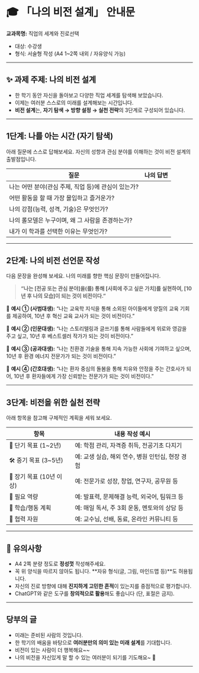 # 🎓 「나의 비전 설계」 안내문


**교과목명:** 직업의 세계와 진로선택
- 대상: 수강생
- 형식: 서술형 작성 (A4 1~2쪽 내외 / 자유양식 가능)

---

## ✨ 과제 주제: 나의 비전 설계

- 한 학기 동안 자신을 돌아보고 다양한 직업 세계를 탐색해 보았습니다.
- 이제는 여러분 스스로의 미래를 설계해보는 시간입니다.
- **비전 설계**는, **자기 탐색 → 방향 설정 → 실천 전략**의 3단계로 구성되어 있습니다.

---

## 1단계: 나를 아는 시간 (자기 탐색)

아래 질문에 스스로 답해보세요. 자신의 성향과 관심 분야를 이해하는 것이 비전 설계의 출발점입니다.

| 질문                              | 나의 답변 |
| ------------------------------- | ----- |
| 나는 어떤 분야(관심 주제, 직업 등)에 관심이 있는가? |       |
| 어떤 활동을 할 때 가장 몰입하고 즐거운가?        |       |
| 나의 강점(능력, 성격, 기술)은 무엇인가?        |       |
| 나의 롤모델은 누구이며, 왜 그 사람을 존경하는가?    |       |
| 내가 이 학과를 선택한 이유는 무엇인가?          |       |

---

## 2단계: 나의 비전 선언문 작성

다음 문장을 완성해 보세요. 나의 미래를 향한 핵심 문장이 만들어집니다.

> **“나는 \[전공 또는 관심 분야]을(를) 통해 \[사회에 주고 싶은 가치]를 실현하여, \[10년 후 나의 모습]이 되는 것이 비전이다.”**

🔸 **예시 ① (사범대생):**
“나는 교육학 지식을 통해 소외된 아이들에게 양질의 교육 기회를 제공하여, 10년 후 혁신 교육 교사가 되는 것이 비전이다.”

🔸 **예시 ② (인문대생):**
“나는 스토리텔링과 글쓰기를 통해 사람들에게 위로와 영감을 주고 싶고, 10년 후 베스트셀러 작가가 되는 것이 비전이다.”

🔸 **예시 ③ (공과대생):**
“나는 친환경 기술을 통해 지속 가능한 사회에 기여하고 싶으며, 10년 후 환경 에너지 전문가가 되는 것이 비전이다.”

🔸 **예시 ④ (간호대생):**
“나는 환자 중심의 돌봄을 통해 치유와 안정을 주는 간호사가 되어, 10년 후 환자들에게 가장 신뢰받는 전문가가 되는 것이 비전이다.”

---

## 3단계: 비전을 위한 실천 전략

아래 항목을 참고해 구체적인 계획을 세워 보세요.

| 항목                | 내용 작성 예시                       |
| ----------------- | ------------------------------ |
| 🎯 단기 목표 (1\~2년)  | 예: 학점 관리, 자격증 취득, 전공기초 다지기     |
| 🛠 중기 목표 (3\~5년)  | 예: 교생 실습, 해외 연수, 병원 인턴십, 현장 경험 |
| 🚀 장기 목표 (10년 이상) | 예: 전문가로 성장, 창업, 연구자, 공무원 등     |
| 💼 필요 역량          | 예: 발표력, 문제해결 능력, 외국어, 팀워크 등    |
| 🧭 학습/행동 계획       | 예: 매일 독서, 주 3회 운동, 멘토와의 상담 등   |
| 🤝 협력 자원          | 예: 교수님, 선배, 동료, 온라인 커뮤니티 등     |

---

## 📌 유의사항

* A4 2쪽 분량 정도로 **정성껏** 작성해주세요.
* 꼭 위 양식을 따르지 않아도 됩니다. \*\*자유 형식(글, 그림, 마인드맵 등)\*\*도 허용됩니다.
* 자신의 진로 방향에 대해 **진지하게 고민한 흔적**이 있는지를 중점적으로 평가합니다.
* ChatGPT와 같은 도구를 **창의적으로 활용**해도 좋습니다 (단, 표절은 금지).

---
## 당부의 글
- 미래는 준비된 사람의 것입니다.
- 한 학기의 배움을 바탕으로 **여러분만의 의미 있는 미래 설계**를 기대합니다.
- 비전이 있는 사람이 더 행복해요~~
- 나의 비전을 자신있게 말 할 수 있는 여러분이 되기를 기도해요~  🌱

---
